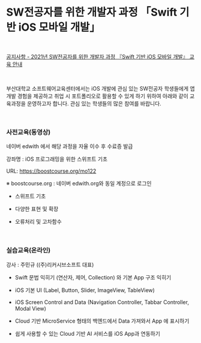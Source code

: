 # SW전공자를 위한 개발자 과정 「Swift 기반 iOS 모바일 개발」

</br>

[공지사항 - 2021년 SW전공자를 위한 개발자 과정 『Swift 기반 iOS 모바일 개발』 교육 안내](https://swedu.pusan.ac.kr/swedu/31630/subview.do?enc=Zm5jdDF8QEB8JTJGYmJzJTJGc3dlZHUlMkY2OTA2JTJGODc2OTA1JTJGYXJ0Y2xWaWV3LmRvJTNGYmJzT3BlbldyZFNlcSUzRCUyNmlzVmlld01pbmUlM0RmYWxzZSUyNnNyY2hDb2x1bW4lM0QlMjZwYWdlJTNEMSUyNnNyY2hXcmQlM0QlMjZyZ3NCZ25kZVN0ciUzRCUyNmJic0NsU2VxJTNEJTI2cGFzc3dvcmQlM0QlMjZyZ3NFbmRkZVN0ciUzRCUyNg%3D%3D)

</br>

부산대학교 소프트웨어교육센터에서는 iOS 개발에 관심 있는 SW전공자 학생들에게 앱 개발 경험을 제공하고 취업 시 포트폴리오로 활용할 수 있게 하기 위하여 아래와 같이 교육과정을 운영하고자 합니다. 관심 있는 학생들의 많은 참여를 바랍니다.

</br>

### 사전교육(동영상)

네이버 edwith 에서 해당 과정을 자율 이수 후 수료증 발급

강좌명 : iOS 프로그래밍을 위한 스위프트 기초

URL: https://boostcourse.org/mo122

※ boostcourse.org : 네이버 edwith.org와 동일 계정으로 로그인

- 스위프트 기초

- 다양한 표현 및 확장

- 오류처리 및 고차함수

</br>

### 실습교육(온라인)

강사 : 주민규 ((주)리커시브소프트 대표)

- Swift 문법 익히기 (연산자, 제어, Collection) 와 기본 App 구조 익히기

- iOS 기본 UI (Label, Button, Slider, ImageView, TableView)

- iOS Screen Control and Data (Navigation Controller, Tabbar Controller, Modal View)

- Cloud 기반 MicroService 형태의 백엔드에서 Data 가져와서 App 에 표시하기

- 쉽게 사용할 수 있는 Cloud 기반 AI 서비스를 iOS App과 연동하기
